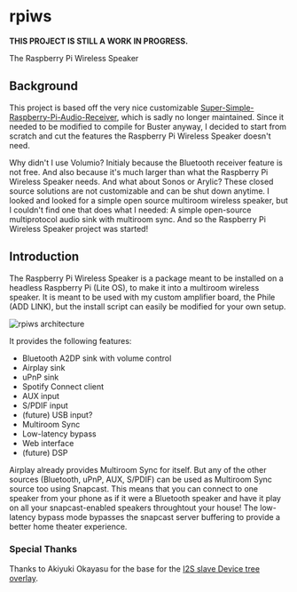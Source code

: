 # rpiws
**THIS PROJECT IS STILL A WORK IN PROGRESS.**

The Raspberry Pi Wireless Speaker

## Background
This project is based off the very nice customizable [Super-Simple-Raspberry-Pi-Audio-Receiver](https://github.com/BaReinhard/Super-Simple-Raspberry-Pi-Audio-Receiver-Install), which is sadly no longer maintained. Since it needed to be modified to compile for Buster anyway, I decided to start from scratch and cut the features the Raspberry Pi Wireless Speaker doesn't need.

Why didn't I use Volumio? Initialy because the Bluetooth receiver feature is not free. And also because it's much larger than what the Raspberry Pi Wireless Speaker needs. And what about Sonos or Arylic? These closed source solutions are not customizable and can be shut down anytime. I looked and looked for a simple open source multiroom wireless speaker, but I couldn't find one that does what I needed: A simple open-source multiprotocol audio sink with multiroom sync. And so the Raspberry Pi Wireless Speaker project was started!

## Introduction

The Raspberry Pi Wireless Speaker is a package meant to be installed on a headless Raspberry Pi (Lite OS), to make it into a multiroom wireless speaker. It is meant to be used with my custom amplifier board, the Phile (ADD LINK), but the install script can easily be modified for your own setup.

![rpiws architecture](https://imgur.com/y1IdcIR.png)

It provides the following features:
* Bluetooth A2DP sink with volume control
* Airplay sink
* uPnP sink
* Spotify Connect client
* AUX input
* S/PDIF input
* (future) USB input?
* Multiroom Sync
* Low-latency bypass
* Web interface
* (future) DSP

Airplay already provides Multiroom Sync for itself. But any of the other sources (Bluetooth, uPnP, AUX, S/PDIF) can be used as Multiroom Sync source too using Snapcast. This means that you can connect to one speaker from your phone as if it were a Bluetooth speaker and have it play on all your snapcast-enabled speakers throughtout your house! The low-latency bypass mode bypasses the snapcast server buffering to provide a better home theater experience.

### Special Thanks
Thanks to Akiyuki Okayasu for the base for the [I2S slave Device tree overlay](https://github.com/AkiyukiOkayasu/RaspberryPi_I2S_Slave).
